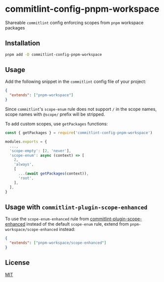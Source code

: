 # commitlint-config-pnpm-workspace

Shareable `commitlint` config enforcing scopes from `pnpm` workspace packages

## Installation

```sh
pnpm add -D commitlint-config-pnpm-workspace
```

## Usage

Add the following snippet in the `commitlint` config file of your project:

```json
{
  "extends": ["pnpm-workspace"]
}
```

Since `commitlint`'s `scope-enum` rule does not support `/` in the scope names,
scope names with `@scope/` prefix will be stripped.

To add custom scopes, use `getPackages` functions:

```javascript
const { getPackages } = require('commitlint-config-pnpm-workspace')

modules.exports = {
  ...,
  'scope-empty': [2, 'never'],
  'scope-enum': async (context) => [
    2,
    'always',
    [
      ...(await getPackages(context)),
      'root',
    ],
  ],
}
```

## Usage with `commitlint-plugin-scope-enhanced`

To use the `scope-enum-enhanced` rule from [commitlint-plugin-scope-enhanced](https://github.com/daotl/commitlint-plugin-scope-enhanced) instead of the default `scope-enum` rule,
extend from `pnpm-workspace/scope-enhanced` instead:

```json
{
  "extends": ["pnpm-workspace/scope-enhanced"]
}
```

## License

[MIT](LICENSE)
